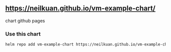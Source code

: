 ##  https://neilkuan.github.io/vm-example-chart/
chart github pages

### Use this chart
```bash
helm repo add vm-example-chart https://neilkuan.github.io/vm-example-chart
```
